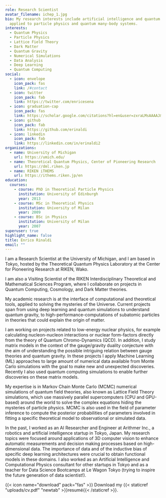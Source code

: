 ```yaml
---
role: Research Scientist
avatar_filename: ichep_1.jpg
bio: My research interests include artificial intelligence and quantum computing
  applied to particle physics and quantum many-body systems.
interests:
  - Quantum Physics
  - Particle Physics
  - Lattice Field Theory
  - Dark Matter
  - Quantum Gravity
  - Numerical Simulations
  - Data Analysis
  - Deep Learning
  - Quantum Computing
social:
  - icon: envelope
    icon_pack: fas
    link: /#contact
  - icon: twitter
    icon_pack: fab
    link: https://twitter.com/enricesena
  - icon: graduation-cap
    icon_pack: fas
    link: https://scholar.google.com/citations?hl=en&user=zxraLMsAAAAJ&authuser=2
  - icon: github
    icon_pack: fab
    link: https://github.com/erinaldi
  - icon: linkedin
    icon_pack: fab
    link: https://linkedin.com/in/erinaldi2
organizations:
  - name: University of Michigan
    url: https://umich.edu/
  - name: Theoretical Quantum Physics, Center of Pioneering Research
    url: https://dml.riken.jp
  - name: RIKEN iTHEMS
    url: https://ithems.riken.jp/en
education:
  courses:
    - course: PhD in Theoretical Particle Physics
      institution: University of Edinburgh
      year: 2013
    - course: MSc in Theoretical Physics
      institution: University of Milan
      year: 2009
    - course: BSc in Physics
      institution: University of Milan
      year: 2007
superuser: true
highlight_name: false
title: Enrico Rinaldi
email: ""
---
```

I am a Research Scientist at the University of Michigan, and I am based in Tokyo, hosted by the Theoretical Quantum Physics Laboratory at the Center for Pioneering Research at RIKEN, Wako.

I am also a Visiting Scientist of the RIKEN Interdisciplinary Theoretical and Mathematical Sciences Program, where I collaborate on projects in Quantum Computing, Cosmology, and Dark Matter theories.

My academic research is at the interface of computational and theoretical tools, applied to solving the mysteries of the Universe.
Current projects span from using deep learning and quantum simulations to understand quantum gravity, to high-performance-computations of subatomic particles in theories that could explain the origin of matter.

I am working on projects related to low-energy nuclear physics, for example calculating nucleon-nucleon interactions or nuclear form-factors directly from the theory of Quantum Chromo-Dynamics (QCD). In addition, I study matrix models in the context of the gauge/gravity duality conjecture with the aim of understanding the possible intriguing relation between gauge theories and quantum gravity. In these projects I apply Machine Learning (ML) approaches to large amount of numerical data available from Monte Carlo simulations with the goal to make new and unexpected discoveries. Recently I also used quantum computing simulations to enable further discoveries on these matrix models.

My expertise is in Markov Chain Monte Carlo (MCMC) numerical simulations of quantum field theories, also known as Lattice Field Theory simulations, which use massively parallel supercomputers (CPU and GPU-based) around the world to solve the complex equations hiding the mysteries of particle physics. MCMC is also used in the field of parameter inference to compute the posterior probabilities of parameters involved in  fitting a specific theoretical model to observational or simulated data.

In the past, I worked as an AI Researcher and Engineer at Arithmer Inc., a robotics and artificial intelligence startup in Tokyo, Japan. My research topics were focused around applications of 3D computer vision to enhance automatic measurements and decision making processes based on high-dimensional data. The importance of data and of the inductive bias of specific deep learning architectures were crucial to obtain functional models in these domains. I also worked as an Artificial Intelligence and Computational Physics consultant for other startups in Tokyo and as a teacher for Data Science Bootcamps at Le Wagon Tokyo (trying to inspire the future generation of data scientist!).

{{< icon name="download" pack="fas" >}} Download my {{< staticref "uploads/cv.pdf" "newtab" >}}resumé{{< /staticref >}}.